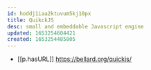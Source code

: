 ```yaml
---
id: hoddj1iaa2ktuvum5kj10px
title: QuikckJS
desc: small and embeddable Javascript engine
updated: 1653254604421
created: 1653254485805
---
```



- [[p.hasURL]] https://bellard.org/quickjs/
